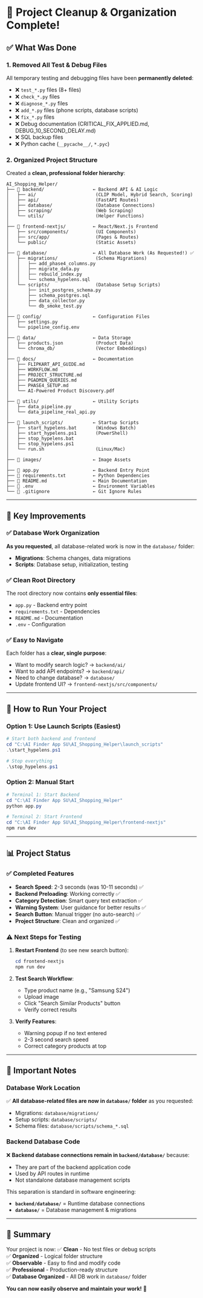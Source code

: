 # 🎉 Project Cleanup & Organization Complete!

## ✅ What Was Done

### 1. **Removed All Test & Debug Files**
All temporary testing and debugging files have been **permanently deleted**:
- ❌ `test_*.py` files (8+ files)
- ❌ `check_*.py` files  
- ❌ `diagnose_*.py` files
- ❌ `add_*.py` files (phone scripts, database scripts)
- ❌ `fix_*.py` files
- ❌ Debug documentation (CRITICAL_FIX_APPLIED.md, DEBUG_10_SECOND_DELAY.md)
- ❌ SQL backup files
- ❌ Python cache (`__pycache__/`, `*.pyc`)

### 2. **Organized Project Structure**
Created a **clean, professional folder hierarchy**:

```
AI_Shopping_Helper/
├── 📁 backend/                  ← Backend API & AI Logic
│   ├── ai/                      (CLIP Model, Hybrid Search, Scoring)
│   ├── api/                     (FastAPI Routes)
│   ├── database/                (Database Connections)
│   ├── scraping/                (Web Scraping)
│   └── utils/                   (Helper Functions)
│
├── 📁 frontend-nextjs/          ← React/Next.js Frontend
│   ├── src/components/          (UI Components)
│   ├── src/app/                 (Pages & Routes)
│   └── public/                  (Static Assets)
│
├── 📁 database/                 ← All Database Work (As Requested!) ✅
│   ├── migrations/              (Schema Migrations)
│   │   ├── add_phase4_columns.py
│   │   ├── migrate_data.py
│   │   ├── rebuild_index.py
│   │   └── schema_hypelens.sql
│   └── scripts/                 (Database Setup Scripts)
│       ├── init_postgres_schema.py
│       ├── schema_postgres.sql
│       ├── data_collector.py
│       └── db_smoke_test.py
│
├── 📁 config/                   ← Configuration Files
│   ├── settings.py
│   └── pipeline_config.env
│
├── 📁 data/                     ← Data Storage
│   ├── products.json            (Product Data)
│   └── chroma_db/               (Vector Embeddings)
│
├── 📁 docs/                     ← Documentation
│   ├── FLIPKART_API_GUIDE.md
│   ├── WORKFLOW.md
│   ├── PROJECT_STRUCTURE.md
│   ├── PGADMIN_QUERIES.md
│   ├── PHASE4_SETUP.md
│   └── AI-Powered Product Discovery.pdf
│
├── 📁 utils/                    ← Utility Scripts
│   ├── data_pipeline.py
│   └── data_pipeline_real_api.py
│
├── 📁 launch_scripts/           ← Startup Scripts
│   ├── start_hypelens.bat       (Windows Batch)
│   ├── start_hypelens.ps1       (PowerShell)
│   ├── stop_hypelens.bat
│   ├── stop_hypelens.ps1
│   └── run.sh                   (Linux/Mac)
│
├── 📁 images/                   ← Image Assets
│
├── 📄 app.py                    ← Backend Entry Point
├── 📄 requirements.txt          ← Python Dependencies
├── 📄 README.md                 ← Main Documentation
├── 📄 .env                      ← Environment Variables
└── 📄 .gitignore                ← Git Ignore Rules
```

---

## 🎯 Key Improvements

### ✅ Database Work Organization
**As you requested**, all database-related work is now in the `database/` folder:
- **Migrations**: Schema changes, data migrations
- **Scripts**: Database setup, initialization, testing

### ✅ Clean Root Directory
The root directory now contains **only essential files**:
- `app.py` - Backend entry point
- `requirements.txt` - Dependencies
- `README.md` - Documentation
- `.env` - Configuration

### ✅ Easy to Navigate
Each folder has a **clear, single purpose**:
- Want to modify search logic? → `backend/ai/`
- Want to add API endpoints? → `backend/api/`
- Need to change database? → `database/`
- Update frontend UI? → `frontend-nextjs/src/components/`

---

## 🚀 How to Run Your Project

### **Option 1: Use Launch Scripts (Easiest)**
```powershell
# Start both backend and frontend
cd "C:\AI Finder App SU\AI_Shopping_Helper\launch_scripts"
.\start_hypelens.ps1

# Stop everything
.\stop_hypelens.ps1
```

### **Option 2: Manual Start**
```powershell
# Terminal 1: Start Backend
cd "C:\AI Finder App SU\AI_Shopping_Helper"
python app.py

# Terminal 2: Start Frontend
cd "C:\AI Finder App SU\AI_Shopping_Helper\frontend-nextjs"
npm run dev
```

---

## 📊 Project Status

### ✅ **Completed Features**
- **Search Speed**: 2-3 seconds (was 10-11 seconds) ✅
- **Backend Preloading**: Working correctly ✅
- **Category Detection**: Smart query text extraction ✅
- **Warning System**: User guidance for better results ✅
- **Search Button**: Manual trigger (no auto-search) ✅
- **Project Structure**: Clean and organized ✅

### ⚠️ **Next Steps for Testing**
1. **Restart Frontend** (to see new search button):
   ```powershell
   cd frontend-nextjs
   npm run dev
   ```

2. **Test Search Workflow**:
   - Type product name (e.g., "Samsung S24")
   - Upload image
   - Click "Search Similar Products" button
   - Verify correct results

3. **Verify Features**:
   - Warning popup if no text entered
   - 2-3 second search speed
   - Correct category products at top

---

## 📝 Important Notes

### Database Work Location
✅ **All database-related files are now in `database/` folder** as you requested:
- Migrations: `database/migrations/`
- Setup scripts: `database/scripts/`
- Schema files: `database/scripts/schema_*.sql`

### Backend Database Code
❌ **Backend database connections remain in `backend/database/`** because:
- They are part of the backend application code
- Used by API routes in runtime
- Not standalone database management scripts

This separation is standard in software engineering:
- **`backend/database/`** = Runtime database connections
- **`database/`** = Database management & migrations

---

## 🎉 Summary

Your project is now:
✅ **Clean** - No test files or debug scripts  
✅ **Organized** - Logical folder structure  
✅ **Observable** - Easy to find and modify code  
✅ **Professional** - Production-ready structure  
✅ **Database Organized** - All DB work in `database/` folder  

**You can now easily observe and maintain your work!** 🚀

